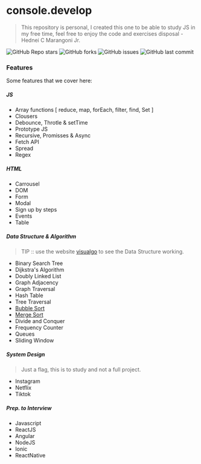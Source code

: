 # console.develop

> This repository is personal, I created this one to be able to study JS in my free time, feel free to enjoy the code and exercises disposal - Hednei C Marangoni Jr.

![GitHub Repo stars](https://img.shields.io/github/stars/marangonijunior/console.develop?style=social) ![GitHub forks](https://img.shields.io/github/forks/marangonijunior/console.develop?style=social) ![GitHub issues](https://img.shields.io/github/issues/marangonijunior/console.develop) ![GitHub last commit](https://img.shields.io/github/last-commit/marangonijunior/console.develop)

### Features

Some features that we cover here:

##### JS

- Array functions [ reduce, map, forEach, filter, find, Set ]
- Clousers
- Debounce, Throtle & setTime
- Prototype JS
- Recursive, Promisses & Async
- Fetch API
- Spread
- Regex

##### HTML

- Carrousel
- DOM
- Form
- Modal
- Sign up by steps
- Events
- Table

##### Data Structure & Algorithm

> TIP :: use the website [visualgo](https://visualgo.net/en) to see the Data Structure working.

- Binary Search Tree
- Dijkstra's Algorithm
- Doubly Linked List
- Graph Adjacency
- Graph Traversal
- Hash Table
- Tree Traversal
- [Bubble Sort](data_structure_algorithm/bubble_sort.js)
- [Merge Sort](data_structure_algorithm/merge_sort.js)
- Divide and Conquer
- Frequency Counter
- Queues
- Sliding Window

##### System Design

> Just a flag, this is to study and not a full project.

- Instagram
- Netflix
- Tiktok

##### Prep. to Interview

- Javascript
- ReactJS
- Angular
- NodeJS
- Ionic
- ReactNative
